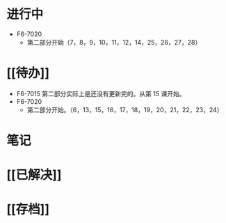 # 进行中
- F6-7020
	- 第二部分开始（7，8，9，10，11，12，14，25，26，27，28）
# [[待办]]
- F6-7015 第二部分实际上是还没有更新完的。从第 15 课开始。
- F6-7020
	- 第二部分开始。（6，13，15，16，17，18，19，20，21，22，23，24）
# 笔记

# [[已解决]]

# [[存档]]